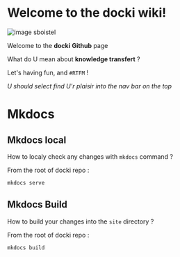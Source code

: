 # Welcome to the docki wiki!

![image sboistel](https://avatars.githubusercontent.com/u/62929767?s=400&u=6dfbe46ba6bdf4b643ac696df9853ba0985dc041&v=4)

Welcome to the **docki** **Github** page

What do U mean about **knowledge transfert** ?

Let's having fun, and ``#RTFM`` !

*U should select find U'r plaisir into the nav bar on the top*

# Mkdocs

## Mkdocs local
How to localy check any changes with `mkdocs` command ? 

From the root of docki repo :

```bash
mkdocs serve
```

## Mkdocs Build
How to build your changes into the `site` directory ?

From the root of docki repo :

```bash
mkdocs build
```

